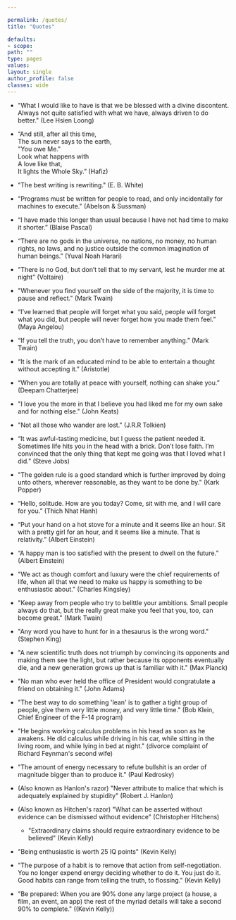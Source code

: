 ```yaml
---

permalink: /quotes/
title: "Quotes"

defaults:
- scope:
path: ""
type: pages
values:
layout: single
author_profile: false
classes: wide
---
```



- "What I would like to have is that we be blessed with a divine discontent. Always not quite satisfied with what we have, always driven to do better." (Lee Hsien Loong)

- “And still, after all this time,  
The sun never says to the earth,  
"You owe Me."  
Look what happens with  
A love like that,  
It lights the Whole Sky.” (Hafiz)

- "The best writing is rewriting." (E. B. White)

- "Programs must be written for people to read, and only incidentally for machines to execute." (Abelson & Sussman)

- “I have made this longer than usual because I have not had time to make it shorter.” (Blaise Pascal)

- “There are no gods in the universe, no nations, no money, no human rights, no laws, and no justice outside the common imagination of human beings.” (Yuval Noah Harari)

- "There is no God, but don’t tell that to my servant, lest he murder me at night" (Voltaire)

- "Whenever you find yourself on the side of the majority, it is time to pause and reflect." (Mark Twain)

- “I’ve learned that people will forget what you said, people will forget what you did, but people will never forget how you made them feel.” (Maya Angelou)

- “If you tell the truth, you don’t have to remember anything.” (Mark Twain)

- “It is the mark of an educated mind to be able to entertain a thought without accepting it.” (Aristotle)

- “When you are totally at peace with yourself, nothing can shake you.” (Deepam Chatterjee)

- "I love you the more in that I believe you had liked me for my own sake and for nothing else." (John Keats)

- "Not all those who wander are lost." (J.R.R Tolkien)

- “It was awful-tasting medicine, but I guess the patient needed it. Sometimes life hits you in the head with a brick. Don’t lose faith. I’m convinced that the only thing that kept me going was that I loved what I did.” (Steve Jobs)
  
- "The golden rule is a good standard which is further improved by doing unto others, wherever reasonable, as they want to be done by." (Kark Popper)
  
- “Hello, solitude. How are you today? Come, sit with me, and I will care for you.” (Thich Nhat Hanh)

- “Put your hand on a hot stove for a minute and it seems like an hour. Sit with a pretty girl for an hour, and it seems like a minute. That is relativity.” (Albert Einstein)

- “A happy man is too satisfied with the present to dwell on the future.” (Albert Einstein)

- "We act as though comfort and luxury were the chief requirements of life, when all that we need to make us happy is something to be enthusiastic about." (Charles Kingsley)

- "Keep away from people who try to belittle your ambitions. Small people always do that, but the really great make you feel that you, too, can become great." (Mark Twain)
  
- "Any word you have to hunt for in a thesaurus is the wrong word." (Stephen King)
  
- "A new scientific truth does not triumph by convincing its opponents and making them see the light, but rather because its opponents eventually die, and a new generation grows up that is familiar with it." (Max Planck)
  
- "No man who ever held the office of President would congratulate a friend on obtaining it." (John Adams)
  
- "The best way to do something 'lean' is to gather a tight group of people, give them very little money, and very little time." (Bob Klein, Chief Engineer of the F-14 program)
  
- "He begins working calculus problems in his head as soon as he awakens. He did calculus while driving in his car, while sitting in the living room, and while lying in bed at night." (divorce complaint of Richard Feynman's second wife)
  
- "The amount of energy necessary to refute bullshit is an order of magnitude bigger than to produce it." (Paul Kedrosky)

- (Also known as Hanlon's razor) "Never attribute to malice that which is adequately explained by stupidity" (Robert J. Hanlon)

- (Also known as Hitchen's razor) "What can be asserted without evidence can be dismissed without evidence" (Christopher Hitchens)    
  - "Extraordinary claims should require extraordinary evidence to be believed" (Kevin Kelly)
  
- "Being enthusiastic is worth 25 IQ points" (Kevin Kelly)

- "The purpose of a habit is to remove that action from self-negotiation. You no longer expend energy deciding whether to do it. You just do it. Good habits can range from telling the truth, to flossing." (Kevin Kelly)

- "Be prepared: When you are 90% done any large project (a house, a film, an event, an app) the rest of the myriad details will take a second 90% to complete." ((Kevin Kelly))
